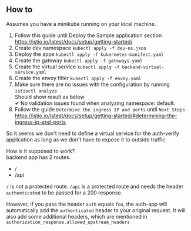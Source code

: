 ## How to
Assumes you have a minikube running on your local machine.
1. Follow this guide until Deploy the Sample application section https://istio.io/latest/docs/setup/getting-started/
2. Create dev namespace `kubectl apply -f dev-ns.json`
3. Deploy the apps `kubectl apply -f kubernetes-manifest.yaml`
4. Create the gateway `kubectl apply -f gateways.yaml`
5. Create the virtual service `kubectl apply -f backend-virtual-service.yaml`
6. Create the envoy filter `kubectl apply -f envoy.yaml`
7. Make sure there are no issues with the configuration by running `istioctl analyze` <br> Should show result as below <br>
   ✔ No validation issues found when analyzing namespace: default.
8. Follow the guide `Determine the ingress IP and ports` until `Next Steps` https://istio.io/latest/docs/setup/getting-started/#determining-the-ingress-ip-and-ports

So it seems we don't need to define a virtual service for the auth-verify application
as long as we don't have to expose it to outside traffic

How is it supposed to work? <br>
backend app has 2 routes.
<ul>
    <li> / </li>
    <li> /api </li>
</ul>

`/` is not a protected route. 
`/api` is a protected route and needs the header `authenticated` to be passed for a 200 response.

However, if you pass the header `auth` equals `foo`, the auth-app will automatically add the `authenticated` header to your
original request. It will also add some additional headers, which are mentioned in `authorization_response.allowed_upstream_headers`

